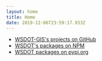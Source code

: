 ```yaml
---
layout: home
title: Home
date: 2019-12-06T23:59:17.933Z
---
```


- [WSDOT-GIS's projects on GitHub](https://github.com/WSDOT-GIS)
- [WSDOT's packages on NPM](https://www.npmjs.com/org/wsdot)
- [WSDOT packages on pypi.org](https://pypi.org/user/WSDOT/)

